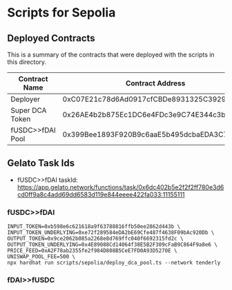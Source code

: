 # Scripts for Sepolia 

## Deployed Contracts
This is a summary of the contracts that were deployed with the scripts in this directory. 

| Contract Name | Contract Address | Deployment Script |
|---------------|------------------|-------------------|
| Deployer | 0xC07E21c78d6Ad0917cfCBDe8931325C392958892 | NA |
| Super DCA Token | 0x26AE4b2b875Ec1DC6e4FDc3e9C74E344c3b43A54 | NA |
| fUSDC>>fDAI Pool | 0x399Bee1893F920B9c6aaE5b495dcbaEDA3C797d0 | `./deploy_dca_pool.ts` | 

## Gelato Task Ids
* fUSDC>>fDAI taskId: https://app.gelato.network/functions/task/0x6dc402b5e2f2f2ff780e3d6cd0ff9a8c4add69dd6583d119e844eeee422fa033:11155111


### fUSDC>>fDAI
```shell
INPUT_TOKEN=0xb598e6c621618a9f63788816ffb50ee2862d443b \
INPUT_TOKEN_UNDERLYING=0xe72f289584eDA2bE69Cfe487f4638F09bAc920Db \
OUTPUT_TOKEN=0x9ce2062b085a2268e8d769ffc040f6692315fd2c \
OUTPUT_TOKEN_UNDERLYING=0x4E89088Cd14064f38E5B2F309cFaB9C864F9a8e6 \
PRICE_FEED=0xA2F78ab2355fe2f984D808B5CeE7FD0A93D5270E \
UNISWAP_POOL_FEE=500 \
npx hardhat run scripts/sepolia/deploy_dca_pool.ts --network tenderly
```

### fDAI>>fUSDC